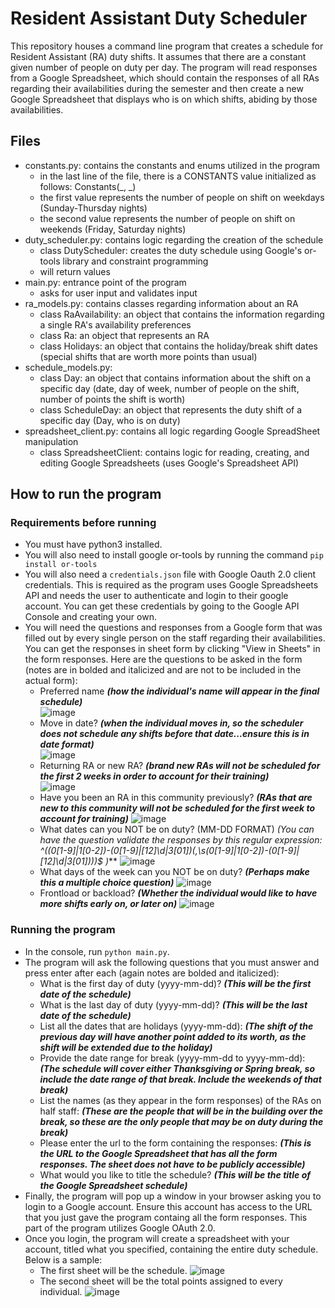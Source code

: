 # Resident Assistant Duty Scheduler
This repository houses a command line program that creates a schedule for Resident Assistant (RA) duty shifts. It assumes that there are a constant given number of people on duty per day. 
The program will read responses from a Google Spreadsheet, which should contain the responses of all RAs regarding their availabilities during the semester and then 
create a new Google Spreadsheet that displays who is on which shifts, abiding by those availabilities.

## Files
- constants.py: contains the constants and enums utilized in the program
  - in the last line of the file, there is a CONSTANTS value initialized as follows: Constants(_, _)
  - the first value represents the number of people on shift on weekdays (Sunday-Thursday nights)
  - the second value represents the number of people on shift on weekends (Friday, Saturday nights)
- duty_scheduler.py: contains logic regarding the creation of the schedule
  - class DutyScheduler: creates the duty schedule using Google's or-tools library and constraint programming
  - will return values
- main.py: entrance point of the program
  - asks for user input and validates input
- ra_models.py: contains classes regarding information about an RA
  - class RaAvailability: an object that contains the information regarding a single RA's availability preferences
  - class Ra: an object that represents an RA
  - class Holidays: an object that contains the holiday/break shift dates (special shifts that are worth more points than usual)
- schedule_models.py:
  - class Day: an object that contains information about the shift on a specific day (date, day of week, number of people on the shift, number of points the shift is worth)
  - class ScheduleDay: an object that represents the duty shift of a specific day (Day, who is on duty)
- spreadsheet_client.py: contains all logic regarding Google SpreadSheet manipulation
  - class SpreadsheetClient: contains logic for reading, creating, and editing Google Spreadsheets (uses Google's Spreadsheet API)

## How to run the program
### Requirements before running
- You must have python3 installed.
- You will also need to install google or-tools by running the command
  `pip install or-tools`
- You will also need a `credentials.json` file with Google Oauth 2.0 client credentials. This is required as the program uses Google Spreadsheets API and needs the user
  to authenticate and login to their google account. You can get these credentials by going to the Google API Console and creating your own.
- You will need the questions and responses from a Google form that was filled out by every single person on the staff regarding their availabilities. You can get the responses in sheet form by clicking "View in Sheets" in the form responses. Here are the questions to be asked in the form (notes are in bolded and italicized and are not to be included in the actual form):
  - Preferred name ***(how the individual's name will appear in the final schedule)***  
    ![image](https://github.com/user-attachments/assets/71d2c09d-cef2-4c0e-9a67-8cac6e3700da)
  - Move in date? ***(when the individual moves in, so the scheduler does not schedule any shifts before that date...ensure this is in date format)***  
    ![image](https://github.com/user-attachments/assets/6e5b1da1-2692-4d07-88b9-5f5e2d956d2d)
  - Returning RA or new RA? ***(brand new RAs will not be scheduled for the first 2 weeks in order to account for their training)***  
    ![image](https://github.com/user-attachments/assets/83ba15d6-4ed1-4f9c-b1ba-b7707f22d712)
  - Have you been an RA in this community previously? ***(RAs that are new to this community will not be scheduled for the first week to account for training)***
    ![image](https://github.com/user-attachments/assets/74a7213a-31e5-4346-b959-d6a034dc9abc)
  - What dates can you NOT be on duty? (MM-DD FORMAT) ***(You can have the question validate the responses by this regular expression: ^((0[1-9]|1[0-2])-(0[1-9]|[12]\d|3[01])(,\s*(0[1-9]|1[0-2])-(0[1-9]|[12]\d|3[01]))*)$ )***
    ![image](https://github.com/user-attachments/assets/e2a63f55-11f5-4763-827c-cad5fd4f9745)
  - What days of the week can you NOT be on duty? ***(Perhaps make this a multiple choice question)***
    ![image](https://github.com/user-attachments/assets/9d912329-5497-4c76-9b01-e2ea62eef2f4)
  - Frontload or backload? ***(Whether the individual would like to have more shifts early on, or later on)***
    ![image](https://github.com/user-attachments/assets/ed446881-bec4-4b08-ae15-57743be1dd21)

### Running the program
- In the console, run `python main.py`.
- The program will ask the following questions that you must answer and press enter after each (again notes are bolded and italicized):
  - What is the first day of duty (yyyy-mm-dd)? ***(This will be the first date of the schedule)***
  - What is the last day of duty (yyyy-mm-dd)? ***(This will be the last date of the schedule)***
  - List all the dates that are holidays (yyyy-mm-dd): ***(The shift of the previous day will have another point added to its worth, as the shift will be extended due to
    the holiday)***
  - Provide the date range for break (yyyy-mm-dd to yyyy-mm-dd): ***(The schedule will cover either Thanksgiving or Spring break, so include the date range of that break.
    Include the weekends of that break)***
  - List the names (as they appear in the form responses) of the RAs on half staff: ***(These are the people that will be in the building over the break, so these are
    the only people that may be on duty during the break)***
  - Please enter the url to the form containing the responses: ***(This is the URL to the Google Spreadsheet that has all the form responses. The sheet does not have to be publicly accessible)***
  - What would you like to title the schedule? ***(This will be the title of the Google Spreadsheet schedule)***
- Finally, the program will pop up a window in your browser asking you to login to a Google account. Ensure this account has access to the URL that you just gave the program containg all the form responses. This part of the program utilizes Google OAuth 2.0.
- Once you login, the program will create a spreadsheet with your account, titled what you specified, containing the entire duty schedule. Below is a sample:
  - The first sheet will be the schedule. 
  ![image](https://github.com/user-attachments/assets/ff799e10-6520-425a-a66e-825a0fd01b53)
  - The second sheet will be the total points assigned to every individual.
  ![image](https://github.com/user-attachments/assets/1d3adbaa-2456-425c-8b59-72ca6f6cad6e)



      
